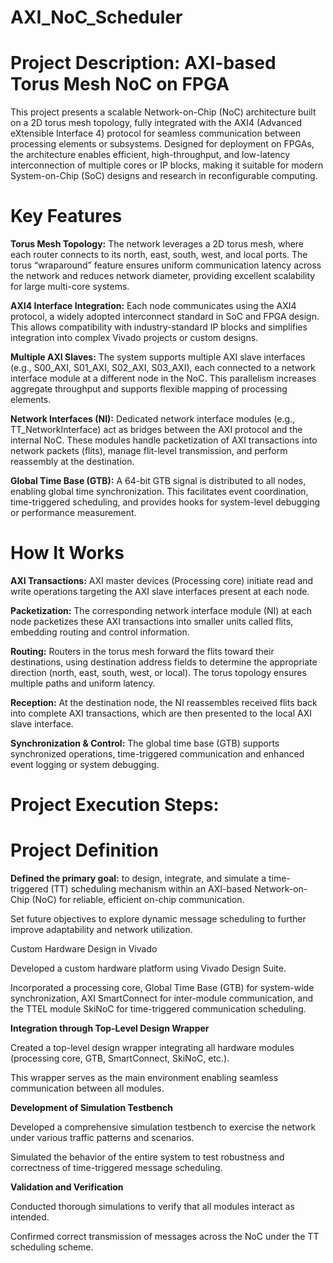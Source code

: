 # AXI_NoC_Scheduler

# Project Description: AXI-based Torus Mesh NoC on FPGA
This project presents a scalable Network-on-Chip (NoC) architecture built on a 2D torus mesh topology, fully integrated with the AXI4 (Advanced eXtensible Interface 4) protocol for seamless communication between processing elements or subsystems. Designed for deployment on FPGAs, the architecture enables efficient, high-throughput, and low-latency interconnection of multiple cores or IP blocks, making it suitable for modern System-on-Chip (SoC) designs and research in reconfigurable computing.

# Key Features
**Torus Mesh Topology:**
The network leverages a 2D torus mesh, where each router connects to its north, east, south, west, and local ports. The torus “wraparound” feature ensures uniform communication latency across the network and reduces network diameter, providing excellent scalability for large multi-core systems.

**AXI4 Interface Integration:**
Each node communicates using the AXI4 protocol, a widely adopted interconnect standard in SoC and FPGA design. This allows compatibility with industry-standard IP blocks and simplifies integration into complex Vivado projects or custom designs.

**Multiple AXI Slaves:**
The system supports multiple AXI slave interfaces (e.g., S00_AXI, S01_AXI, S02_AXI, S03_AXI), each connected to a network interface module at a different node in the NoC. This parallelism increases aggregate throughput and supports flexible mapping of processing elements.

**Network Interfaces (NI):**
Dedicated network interface modules (e.g., TT_NetworkInterface) act as bridges between the AXI protocol and the internal NoC. These modules handle packetization of AXI transactions into network packets (flits), manage flit-level transmission, and perform reassembly at the destination.

**Global Time Base (GTB):**
A 64-bit GTB signal is distributed to all nodes, enabling global time synchronization. This facilitates event coordination, time-triggered scheduling, and provides hooks for system-level debugging or performance measurement.

# How It Works
**AXI Transactions:**
AXI master devices (Processing core) initiate read and write operations targeting the AXI slave interfaces present at each node.

**Packetization:**
The corresponding network interface module (NI) at each node packetizes these AXI transactions into smaller units called flits, embedding routing and control information.

**Routing:**
Routers in the torus mesh forward the flits toward their destinations, using destination address fields to determine the appropriate direction (north, east, south, west, or local). The torus topology ensures multiple paths and uniform latency.

**Reception:**
At the destination node, the NI reassembles received flits back into complete AXI transactions, which are then presented to the local AXI slave interface.

**Synchronization & Control:**
The global time base (GTB) supports synchronized operations, time-triggered communication and enhanced event logging or system debugging.

# Project Execution Steps: 
# Project Definition

**Defined the primary goal:** to design, integrate, and simulate a time-triggered (TT) scheduling mechanism within an AXI-based Network-on-Chip (NoC) for reliable, efficient on-chip communication.

Set future objectives to explore dynamic message scheduling to further improve adaptability and network utilization.

Custom Hardware Design in Vivado

Developed a custom hardware platform using Vivado Design Suite.

Incorporated a processing core, Global Time Base (GTB) for system-wide synchronization, AXI SmartConnect for inter-module communication, and the TTEL module SkiNoC for time-triggered communication scheduling.

**Integration through Top-Level Design Wrapper**

Created a top-level design wrapper integrating all hardware modules (processing core, GTB, SmartConnect, SkiNoC, etc.).

This wrapper serves as the main environment enabling seamless communication between all modules.

**Development of Simulation Testbench**

Developed a comprehensive simulation testbench to exercise the network under various traffic patterns and scenarios.

Simulated the behavior of the entire system to test robustness and correctness of time-triggered message scheduling.

**Validation and Verification**

Conducted thorough simulations to verify that all modules interact as intended.

Confirmed correct transmission of messages across the NoC under the TT scheduling scheme.

